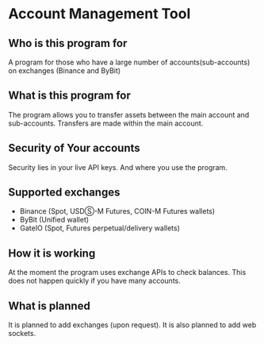 # Account Management Tool

## Who is this program for
A program for those who have a large number of accounts(sub-accounts) on exchanges (Binance and ByBit)

## What is this program for
The program allows you to transfer assets between the main account and sub-accounts. Transfers are made within the main account.

## Security of Your accounts
Security lies in your live API keys. And where you use the program.

## Supported exchanges
- Binance (Spot, USDⓈ-M Futures, COIN-M Futures wallets)
- ByBit (Unified wallet)
- GateIO (Spot, Futures perpetual/delivery wallets)

## How it is working
At the moment the program uses exchange APIs to check balances. This does not happen quickly if you have many accounts.

## What is planned
It is planned to add exchanges (upon request). It is also planned to add web sockets.
